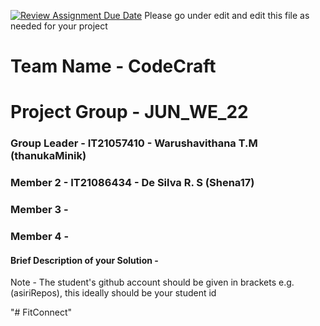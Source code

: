 [![Review Assignment Due Date](https://classroom.github.com/assets/deadline-readme-button-24ddc0f5d75046c5622901739e7c5dd533143b0c8e959d652212380cedb1ea36.svg)](https://classroom.github.com/a/2d9khxo6)
Please go under edit and edit this file as needed for your project

# Team Name - CodeCraft
# Project Group - JUN_WE_22
### Group Leader - IT21057410 - Warushavithana T.M (thanukaMinik)
### Member 2 - IT21086434 - De Silva R. S (Shena17)
### Member 3 - 
### Member 4 - 

#### Brief Description of your Solution - 

Note - The student's github account should be given in brackets e.g. (asiriRepos), this ideally should be your student id 

"# FitConnect" 

